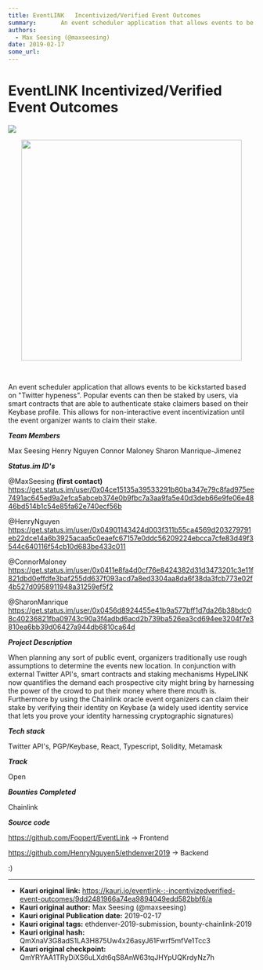 ```yaml
---
title: EventLINK   Incentivized/Verified Event Outcomes 
summary:       An event scheduler application that allows events to be kickstarted based on Twitter hypeness. Popular events can then be staked by users, via smart contracts that are able to authenticate stake claimers based on their Keybase profile. This allows for non-interactive event incentivization until the event organizer wants to claim their stake. Team Members Max Seesing Henry Nguyen Connor Maloney Sharon Manrique-Jimenez Status.im IDs @MaxSeesing (first contact) https-//get.status.im/user/0x04
authors:
  - Max Seesing (@maxseesing)
date: 2019-02-17
some_url: 
---
```


# EventLINK   Incentivized/Verified Event Outcomes 

![](https://ipfs.infura.io/ipfs/QmbZRpmfswDUFBKn9GdcMrZZGVrLBgvZ63y8K46yN3Rtn9)



<div align="center">
  <img src="https://i.imgur.com/DXdnPqI.jpg" width="450"/>
</div>

&nbsp;
&nbsp;
&nbsp;


An event scheduler application that allows events to be kickstarted based on "Twitter hypeness". Popular events can then be staked by users, via smart contracts that are able to authenticate stake claimers based on their Keybase profile. This allows for non-interactive event incentivization until the event organizer wants to claim their stake.

**_Team Members_**

Max Seesing
Henry Nguyen 
Connor Maloney
Sharon Manrique-Jimenez

**_Status.im ID's_**

@MaxSeesing **(first contact)**  https://get.status.im/user/0x04ce15135a39533291b80ba347e79c8fad975ee7491ac645ed9a2efca5abceb374e0b9fbc7a3aa9fa5e40d3deb66e9fe06e4846bd514b1c54e85fa62e740ecf56b


@HenryNguyen  https://get.status.im/user/0x04901143424d003f311b55ca4569d203279791eb22dce14a6b3925acaa5c0eaefc67157e0ddc56209224ebcca7cfe83d49f3544c640116f54cb10d683be433c011

@ConnorMaloney https://get.status.im/user/0x0411e8fa4d0cf76e8424382d31d3473201c3e11f821dbd0effdfe3baf255dd637f093acd7a8ed3304aa8da6f38da3fcb773e02f4b527d0958911948a31259ef5f2

@SharonManrique https://get.status.im/user/0x0456d8924455e41b9a577bff1d7da26b38bdc08c40236821fba09743c90a3f4adbd6acd2b739ba526ea3cd694ee3204f7e3810ea6bb39d06427a944db6810ca64d

**_Project Description_**

When planning any sort of public event, organizers traditionally use rough assumptions to determine the events new location. In conjunction with external Twitter API's, smart contracts and staking mechanisms HypeLINK now quantifies the demand each prospective city might bring by harnessing the power of the crowd to put their money where there mouth is. Furthermore by using the Chainlink oracle event organizers can claim their stake by verifying their identity on Keybase (a widely used identity service that lets you prove your identity harnessing cryptographic signatures) 


**_Tech stack_**

Twitter API's, PGP/Keybase, React, Typescript, Solidity, Metamask

**_Track_**

Open

**_Bounties Completed_**

Chainlink 

**_Source code_**

https://github.com/Foopert/EventLink -> Frontend

https://github.com/HenryNguyen5/ethdenver2019 -> Backend

:)







---

- **Kauri original link:** https://kauri.io/eventlink-:-incentivizedverified-event-outcomes/9dd2481966a74ea9894049edd582bbf6/a
- **Kauri original author:** Max Seesing (@maxseesing)
- **Kauri original Publication date:** 2019-02-17
- **Kauri original tags:** ethdenver-2019-submission, bounty-chainlink-2019
- **Kauri original hash:** QmXnaV3G8adS1LA3H875Uw4x26asyJ61Fwrf5mfVe1Tcc3
- **Kauri original checkpoint:** QmYRYAA1TRyDiXS6uLXdt6qS8AnW63tqJHYpUQKrdyNz7h



